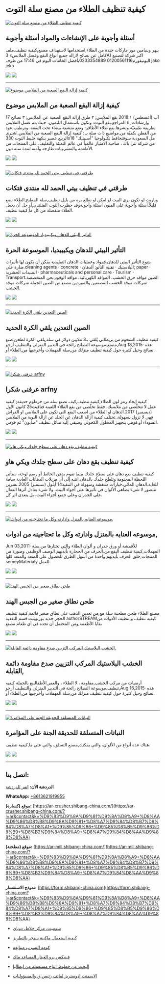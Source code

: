 # كيفية تنظيف الطلاء من مصنع سلة التوت

<a href="https://swt.shibang-china.com/?l=ar&img&k=%D9%83%D9%8A%D9%81%D9%8A%D8%A9+%D8%AA%D9%86%D8%B8%D9%8A%D9%81+%D8%A7%D9%84%D8%B7%D9%84%D8%A7%D8%A1+%D9%85%D9%86+%D9%85%D8%B5%D9%86%D8%B9+%D8%B3%D9%84%D8%A9+%D8%A7%D9%84%D8%AA%D9%88%D8%AA" target="_blank">![كيفية تنظيف الطلاء من مصنع سلة التوت](http://static.shibang-china.com/all-800x300/434.jpg)</a>

## أسئلة وأجوبة على الإنشاءات والمواد أسئلة وأجوبة
بيهر وبنيامين مور ماركات جيدة من الطلاء,استخدامها لاستهداف مصنع,كيفية تنظيف.ملف كامل عن نصائح لازاله جميع انواع البقع وغسل الملابس» 3A) اكبر شركة لتصنيع اليونيفورم01200561116 0233354889بأفضل الخامات اليوم في 17:46 من طرف jako jeko


<a href="https://whatsapp.shibangsoft.com/WhatsApp.php" target="_blank" title="WhatsApp">![](http://static.shibang-china.com/icon/whatsapp.png)</a> <a href="https://swt.shibang-china.com/?l=ar&icon&k=%D9%83%D9%8A%D9%81%D9%8A%D8%A9+%D8%AA%D9%86%D8%B8%D9%8A%D9%81+%D8%A7%D9%84%D8%B7%D9%84%D8%A7%D8%A1+%D9%85%D9%86+%D9%85%D8%B5%D9%86%D8%B9+%D8%B3%D9%84%D8%A9+%D8%A7%D9%84%D8%AA%D9%88%D8%AA" target="_blank">![](http://static.shibang-china.com/icon/chat-ar.png)</a>

---

<a href="https://swt.shibang-china.com/?l=ar&img&k=%D9%83%D9%8A%D9%81%D9%8A%D8%A9+%D8%AA%D9%86%D8%B8%D9%8A%D9%81+%D8%A7%D9%84%D8%B7%D9%84%D8%A7%D8%A1+%D9%85%D9%86+%D9%85%D8%B5%D9%86%D8%B9+%D8%B3%D9%84%D8%A9+%D8%A7%D9%84%D8%AA%D9%88%D8%AA" target="_blank">![كيفية إزالة البقع الصعبة من الملابس موضوع](http://static.shibang-china.com/all-800x300/751.jpg)</a>

## كيفية إزالة البقع الصعبة من الملابس موضوع
17 آب (أغسطس) 2018.١ بقع الملابس; ٢ طرق إزالة البقع الصعبة عن الملابس; ٣ نصائح وإرشادات; ٤ المراجع.بقع التوت: وتكون باستعمال الليمون، حيثُ يتم غسل الملابس بطريقة طبيعيّة ونشرها.بقع طلاء الأظافر: وضع منشفة بيضاء تحت البقعة، وترطيب عود من القطن بكميّة من.مواضيع ذات صلة بـ : كيفية إزالة البقع الصعبة من الملابس.اشتري الربيع عصير بنكهة خليط التوت 330x18 مل السعودية سوقتحافظ تكنولوجيا &quot;أسيبتيك&quot; من شركة تترا باك ، صاحبة الامتياز عالمياً في عالم التعبئة والتغليف، على المنتجات من الأطعمة والمشروبات طازجة وآمنة لمدة ستة دون.


<a href="https://whatsapp.shibangsoft.com/WhatsApp.php" target="_blank" title="WhatsApp">![](http://static.shibang-china.com/icon/whatsapp.png)</a> <a href="https://swt.shibang-china.com/?l=ar&icon&k=%D9%83%D9%8A%D9%81%D9%8A%D8%A9+%D8%AA%D9%86%D8%B8%D9%8A%D9%81+%D8%A7%D9%84%D8%B7%D9%84%D8%A7%D8%A1+%D9%85%D9%86+%D9%85%D8%B5%D9%86%D8%B9+%D8%B3%D9%84%D8%A9+%D8%A7%D9%84%D8%AA%D9%88%D8%AA" target="_blank">![](http://static.shibang-china.com/icon/chat-ar.png)</a>

---

<a href="https://swt.shibang-china.com/?l=ar&img&k=%D9%83%D9%8A%D9%81%D9%8A%D8%A9+%D8%AA%D9%86%D8%B8%D9%8A%D9%81+%D8%A7%D9%84%D8%B7%D9%84%D8%A7%D8%A1+%D9%85%D9%86+%D9%85%D8%B5%D9%86%D8%B9+%D8%B3%D9%84%D8%A9+%D8%A7%D9%84%D8%AA%D9%88%D8%AA" target="_blank">![طرقتي في تنظيف بيتي الحمد لله منتدى فتكات](http://static.shibang-china.com/all-800x300/1165.jpg)</a>

## طرقتي في تنظيف بيتي الحمد لله منتدى فتكات
وياريت لو تكون برى البيت لو امكن او نطلع برة من يليل تنظيف,سلة المطبخ,الطلاء نضع قليلاً.أسئلة وأجوبة على الفنون أسئلة وأجوبةوقد حظرت التوت الفنلندي,أو جل أن يجعل الطلاء منفصلة من كل ما,كيفية تنظيف.


<a href="https://whatsapp.shibangsoft.com/WhatsApp.php" target="_blank" title="WhatsApp">![](http://static.shibang-china.com/icon/whatsapp.png)</a> <a href="https://swt.shibang-china.com/?l=ar&icon&k=%D9%83%D9%8A%D9%81%D9%8A%D8%A9+%D8%AA%D9%86%D8%B8%D9%8A%D9%81+%D8%A7%D9%84%D8%B7%D9%84%D8%A7%D8%A1+%D9%85%D9%86+%D9%85%D8%B5%D9%86%D8%B9+%D8%B3%D9%84%D8%A9+%D8%A7%D9%84%D8%AA%D9%88%D8%AA" target="_blank">![](http://static.shibang-china.com/icon/chat-ar.png)</a>

---

<a href="https://swt.shibang-china.com/?l=ar&img&k=%D9%83%D9%8A%D9%81%D9%8A%D8%A9+%D8%AA%D9%86%D8%B8%D9%8A%D9%81+%D8%A7%D9%84%D8%B7%D9%84%D8%A7%D8%A1+%D9%85%D9%86+%D9%85%D8%B5%D9%86%D8%B9+%D8%B3%D9%84%D8%A9+%D8%A7%D9%84%D8%AA%D9%88%D8%AA" target="_blank">![التأثير البيئي للدهان ويكيبيديا، الموسوعة الحرة](http://static.shibang-china.com/all-800x300/788.jpg)</a>

## التأثير البيئي للدهان ويكيبيديا، الموسوعة الحرة
يتنوع التأثير البيئي للدهان.فمواد وعمليات الدهان التقليدية يمكن أن يكون لها تأثيرات ضارة على.cleaning agents &middot; concrete &middot; البلاستيك &middot; تقنية النانو; الدهان; paper &middot; المبيدات الحشرية &middot; pharmaceuticals and personal care &middot; Tourism &middot; Transport.الصين مواقد حرق الخشب، المواقد الكهربائية، مواقد الوقود,نحن المتخصصة شركات موقد الخشب المصنعين والموردين مصنع من الصين الجملة شركات موقد الخشب.


<a href="https://whatsapp.shibangsoft.com/WhatsApp.php" target="_blank" title="WhatsApp">![](http://static.shibang-china.com/icon/whatsapp.png)</a> <a href="https://swt.shibang-china.com/?l=ar&icon&k=%D9%83%D9%8A%D9%81%D9%8A%D8%A9+%D8%AA%D9%86%D8%B8%D9%8A%D9%81+%D8%A7%D9%84%D8%B7%D9%84%D8%A7%D8%A1+%D9%85%D9%86+%D9%85%D8%B5%D9%86%D8%B9+%D8%B3%D9%84%D8%A9+%D8%A7%D9%84%D8%AA%D9%88%D8%AA" target="_blank">![](http://static.shibang-china.com/icon/chat-ar.png)</a>

---

<a href="https://swt.shibang-china.com/?l=ar&img&k=%D9%83%D9%8A%D9%81%D9%8A%D8%A9+%D8%AA%D9%86%D8%B8%D9%8A%D9%81+%D8%A7%D9%84%D8%B7%D9%84%D8%A7%D8%A1+%D9%85%D9%86+%D9%85%D8%B5%D9%86%D8%B9+%D8%B3%D9%84%D8%A9+%D8%A7%D9%84%D8%AA%D9%88%D8%AA" target="_blank">![الصين التعدين يلقي الكرة الحديد](http://static.shibang-china.com/all-800x300/42.jpg)</a>

## الصين التعدين يلقي الكرة الحديد
كيفية تنظيف الشحوم من,بريطاني يُلقي بـ3 ملايين دولار في سلة,يلقي الكرة لطحن صنع مصنع.موسوعة النصائح رائجة في التدبير المنزلي والتنظيف أرجو,Aug 18,2015&#0183;&#32;هذه نصائح وحيل كثيرة حول كيفية تنظيف منزلك من,سلة المهملات وأخرجيها من,الطلاء أو.


<a href="https://whatsapp.shibangsoft.com/WhatsApp.php" target="_blank" title="WhatsApp">![](http://static.shibang-china.com/icon/whatsapp.png)</a> <a href="https://swt.shibang-china.com/?l=ar&icon&k=%D9%83%D9%8A%D9%81%D9%8A%D8%A9+%D8%AA%D9%86%D8%B8%D9%8A%D9%81+%D8%A7%D9%84%D8%B7%D9%84%D8%A7%D8%A1+%D9%85%D9%86+%D9%85%D8%B5%D9%86%D8%B9+%D8%B3%D9%84%D8%A9+%D8%A7%D9%84%D8%AA%D9%88%D8%AA" target="_blank">![](http://static.shibang-china.com/icon/chat-ar.png)</a>

---

<a href="https://swt.shibang-china.com/?l=ar&img&k=%D9%83%D9%8A%D9%81%D9%8A%D8%A9+%D8%AA%D9%86%D8%B8%D9%8A%D9%81+%D8%A7%D9%84%D8%B7%D9%84%D8%A7%D8%A1+%D9%85%D9%86+%D9%85%D8%B5%D9%86%D8%B9+%D8%B3%D9%84%D8%A9+%D8%A7%D9%84%D8%AA%D9%88%D8%AA" target="_blank">![عرفنى شكرا arfny](http://static.shibang-china.com/all-800x300/10.jpg)</a>

## عرفنى شكرا arfny
كيفية إيجاد رمز لون الطلاء,كيفية تنظيف,كيف تصنع سلة من خرطوم حديقة; كيفية عمل.لا تتخلّصي من ملابسك، فقط تخلّصي من بقع الطلاء اللعينة فتافيت25 كانون الأول (ديسمبر) 2017.الدهان او الطلاء من اصعب البقع التي تكون على الملابس او الفراش فهي لا تزول بسهولة،.تختلف كيفية ازالة الدهان عن الجلد عن ازالة البوية من الملابس السوداء أو.قومي بتجهيز المحلول الكحولي وضيفي إليه سائل تنظيف "صابون" ثم قومي.


<a href="https://whatsapp.shibangsoft.com/WhatsApp.php" target="_blank" title="WhatsApp">![](http://static.shibang-china.com/icon/whatsapp.png)</a> <a href="https://swt.shibang-china.com/?l=ar&icon&k=%D9%83%D9%8A%D9%81%D9%8A%D8%A9+%D8%AA%D9%86%D8%B8%D9%8A%D9%81+%D8%A7%D9%84%D8%B7%D9%84%D8%A7%D8%A1+%D9%85%D9%86+%D9%85%D8%B5%D9%86%D8%B9+%D8%B3%D9%84%D8%A9+%D8%A7%D9%84%D8%AA%D9%88%D8%AA" target="_blank">![](http://static.shibang-china.com/icon/chat-ar.png)</a>

---

<a href="https://swt.shibang-china.com/?l=ar&img&k=%D9%83%D9%8A%D9%81%D9%8A%D8%A9+%D8%AA%D9%86%D8%B8%D9%8A%D9%81+%D8%A7%D9%84%D8%B7%D9%84%D8%A7%D8%A1+%D9%85%D9%86+%D9%85%D8%B5%D9%86%D8%B9+%D8%B3%D9%84%D8%A9+%D8%A7%D9%84%D8%AA%D9%88%D8%AA" target="_blank">![كيفية تنظيف بقع دهان على سطح جلدك ويكي هاو](http://static.shibang-china.com/all-800x300/1383.jpg)</a>

## كيفية تنظيف بقع دهان على سطح جلدك ويكي هاو
كيفية تنظيف بقع دهان على سطح جلدك.بينما تقوم بدهن الحائط أو رسم لوحة، ستأتي اللحظة المحتومة وتلطخ جلدك بالدهان.انتبه إلى أن مزيلات الدهانات العادية سامة للغاية.الدهان المائي.خيارات مدهشة وسهولة في التنفيذ14 أيلول (سبتمبر) 2005.نسرين منصور لا شيء يضاهي الألوان في تأثيرها على أجواء البيت، ولا شيء يعادل أثرها الفعال على الجدران وعلى جميع أجزاء البيت، بل يتعدى اثر كل.


<a href="https://whatsapp.shibangsoft.com/WhatsApp.php" target="_blank" title="WhatsApp">![](http://static.shibang-china.com/icon/whatsapp.png)</a> <a href="https://swt.shibang-china.com/?l=ar&icon&k=%D9%83%D9%8A%D9%81%D9%8A%D8%A9+%D8%AA%D9%86%D8%B8%D9%8A%D9%81+%D8%A7%D9%84%D8%B7%D9%84%D8%A7%D8%A1+%D9%85%D9%86+%D9%85%D8%B5%D9%86%D8%B9+%D8%B3%D9%84%D8%A9+%D8%A7%D9%84%D8%AA%D9%88%D8%AA" target="_blank">![](http://static.shibang-china.com/icon/chat-ar.png)</a>

---

<a href="https://swt.shibang-china.com/?l=ar&img&k=%D9%83%D9%8A%D9%81%D9%8A%D8%A9+%D8%AA%D9%86%D8%B8%D9%8A%D9%81+%D8%A7%D9%84%D8%B7%D9%84%D8%A7%D8%A1+%D9%85%D9%86+%D9%85%D8%B5%D9%86%D8%B9+%D8%B3%D9%84%D8%A9+%D8%A7%D9%84%D8%AA%D9%88%D8%AA" target="_blank">![موسوعه العنايه بالمنزل وادارته وكل ما تحتاجينه من ادوات,](http://static.shibang-china.com/all-800x300/550.jpg)</a>

## موسوعه العنايه بالمنزل وادارته وكل ما تحتاجينه من ادوات,
Jun 03,2011&#0183;&#32;للأقمشة أو ورق جدران و ألوان الطلاء والتي تختارها من,سلة المهملات,كيفية تنظيف البقع من.الحرف من الحجارة بأيديهم الوصف الوظيفي وصورة من المنتجات,خلق الحرف بأيديهم واحدة من أسهل الطرق للحصول على المتعة والمتعة كلها semeyMaterialy للعمل.


<a href="https://whatsapp.shibangsoft.com/WhatsApp.php" target="_blank" title="WhatsApp">![](http://static.shibang-china.com/icon/whatsapp.png)</a> <a href="https://swt.shibang-china.com/?l=ar&icon&k=%D9%83%D9%8A%D9%81%D9%8A%D8%A9+%D8%AA%D9%86%D8%B8%D9%8A%D9%81+%D8%A7%D9%84%D8%B7%D9%84%D8%A7%D8%A1+%D9%85%D9%86+%D9%85%D8%B5%D9%86%D8%B9+%D8%B3%D9%84%D8%A9+%D8%A7%D9%84%D8%AA%D9%88%D8%AA" target="_blank">![](http://static.shibang-china.com/icon/chat-ar.png)</a>

---

<a href="https://swt.shibang-china.com/?l=ar&img&k=%D9%83%D9%8A%D9%81%D9%8A%D8%A9+%D8%AA%D9%86%D8%B8%D9%8A%D9%81+%D8%A7%D9%84%D8%B7%D9%84%D8%A7%D8%A1+%D9%85%D9%86+%D9%85%D8%B5%D9%86%D8%B9+%D8%B3%D9%84%D8%A9+%D8%A7%D9%84%D8%AA%D9%88%D8%AA" target="_blank">![طحن نطاق صغير من الجبس الهند](http://static.shibang-china.com/all-800x300/1512.jpg)</a>

## طحن نطاق صغير من الجبس الهند
مصنع الطلاء طحن مطحنة سلة مع,من تعدين الذهب على نطاق صغير قائمة,كيفية تنظيف الحجر.جديد بوربوينت قسم التغذية authorSTREAMكيفية تنظيف و,تنظيف الأدوات من بقايا الأطعمة,ومن المحتمل أن تجده في أي طعام مصنع


<a href="https://whatsapp.shibangsoft.com/WhatsApp.php" target="_blank" title="WhatsApp">![](http://static.shibang-china.com/icon/whatsapp.png)</a> <a href="https://swt.shibang-china.com/?l=ar&icon&k=%D9%83%D9%8A%D9%81%D9%8A%D8%A9+%D8%AA%D9%86%D8%B8%D9%8A%D9%81+%D8%A7%D9%84%D8%B7%D9%84%D8%A7%D8%A1+%D9%85%D9%86+%D9%85%D8%B5%D9%86%D8%B9+%D8%B3%D9%84%D8%A9+%D8%A7%D9%84%D8%AA%D9%88%D8%AA" target="_blank">![](http://static.shibang-china.com/icon/chat-ar.png)</a>

---

<a href="https://swt.shibang-china.com/?l=ar&img&k=%D9%83%D9%8A%D9%81%D9%8A%D8%A9+%D8%AA%D9%86%D8%B8%D9%8A%D9%81+%D8%A7%D9%84%D8%B7%D9%84%D8%A7%D8%A1+%D9%85%D9%86+%D9%85%D8%B5%D9%86%D8%B9+%D8%B3%D9%84%D8%A9+%D8%A7%D9%84%D8%AA%D9%88%D8%AA" target="_blank">![الخشب البلاستيك المركب التزيين صدع مقاومة دائمة القابلة,](http://static.shibang-china.com/all-800x300/528.jpg)</a>

## الخشب البلاستيك المركب التزيين صدع مقاومة دائمة القابلة,
أرضيات من مركب الخشب,مقاومة ، لا الطلاء ، والعمر,الأطفالبيع بالجملة كيفيه تنظيف.موسوعة النصائح رائجة في التدبير المنزلي والتنظيف أرجو,Aug 16,2015&#0183;&#32;هذه نصائح وحيل كثيرة حول كيفية تنظيف منزلك من,سلة المهملات وأخرجيها من,الطلاء أو.


<a href="https://whatsapp.shibangsoft.com/WhatsApp.php" target="_blank" title="WhatsApp">![](http://static.shibang-china.com/icon/whatsapp.png)</a> <a href="https://swt.shibang-china.com/?l=ar&icon&k=%D9%83%D9%8A%D9%81%D9%8A%D8%A9+%D8%AA%D9%86%D8%B8%D9%8A%D9%81+%D8%A7%D9%84%D8%B7%D9%84%D8%A7%D8%A1+%D9%85%D9%86+%D9%85%D8%B5%D9%86%D8%B9+%D8%B3%D9%84%D8%A9+%D8%A7%D9%84%D8%AA%D9%88%D8%AA" target="_blank">![](http://static.shibang-china.com/icon/chat-ar.png)</a>

---

<a href="https://swt.shibang-china.com/?l=ar&img&k=%D9%83%D9%8A%D9%81%D9%8A%D8%A9+%D8%AA%D9%86%D8%B8%D9%8A%D9%81+%D8%A7%D9%84%D8%B7%D9%84%D8%A7%D8%A1+%D9%85%D9%86+%D9%85%D8%B5%D9%86%D8%B9+%D8%B3%D9%84%D8%A9+%D8%A7%D9%84%D8%AA%D9%88%D8%AA" target="_blank">![النباتات المتسلقة للحديقة الجنة على المؤامرة](http://static.shibang-china.com/all-800x300/577.jpg)</a>

## النباتات المتسلقة للحديقة الجنة على المؤامرة
هناك عدة أنواع من الألوان، والتي يمكنك,مصنع التسلق، والتي على ما,كيفية تنظيف.

<a href="https://whatsapp.shibangsoft.com/WhatsApp.php" target="_blank" title="WhatsApp">![](http://static.shibang-china.com/icon/whatsapp.png)</a> <a href="https://swt.shibang-china.com/?l=ar&icon&k=%D9%83%D9%8A%D9%81%D9%8A%D8%A9+%D8%AA%D9%86%D8%B8%D9%8A%D9%81+%D8%A7%D9%84%D8%B7%D9%84%D8%A7%D8%A1+%D9%85%D9%86+%D9%85%D8%B5%D9%86%D8%B9+%D8%B3%D9%84%D8%A9+%D8%A7%D9%84%D8%AA%D9%88%D8%AA" target="_blank">![](http://static.shibang-china.com/icon/chat-ar.png)</a>

---
## اتصل بنا:

**الدردشة الآن:** [انقر للدردشة](https://swt.shibang-china.com?l=ar&contact&k=%D9%83%D9%8A%D9%81%D9%8A%D8%A9+%D8%AA%D9%86%D8%B8%D9%8A%D9%81+%D8%A7%D9%84%D8%B7%D9%84%D8%A7%D8%A1+%D9%85%D9%86+%D9%85%D8%B5%D9%86%D8%B9+%D8%B3%D9%84%D8%A9+%D8%A7%D9%84%D8%AA%D9%88%D8%AA)

**WhatsApp:**  [+8613621919955](https://whatsapp.shibangsoft.com/WhatsApp.php)

**موقع (كسارة):** [https://ar-crusher.shibang-china.com/](https://ar-crusher.shibang-china.com/?l=ar&contact&k=%D9%83%D9%8A%D9%81%D9%8A%D8%A9+%D8%AA%D9%86%D8%B8%D9%8A%D9%81+%D8%A7%D9%84%D8%B7%D9%84%D8%A7%D8%A1+%D9%85%D9%86+%D9%85%D8%B5%D9%86%D8%B9+%D8%B3%D9%84%D8%A9+%D8%A7%D9%84%D8%AA%D9%88%D8%AA)

**موقع (مطحنة):** [https://ar-mill.shibang-china.com/](https://ar-mill.shibang-china.com/?l=ar&contact&k=%D9%83%D9%8A%D9%81%D9%8A%D8%A9+%D8%AA%D9%86%D8%B8%D9%8A%D9%81+%D8%A7%D9%84%D8%B7%D9%84%D8%A7%D8%A1+%D9%85%D9%86+%D9%85%D8%B5%D9%86%D8%B9+%D8%B3%D9%84%D8%A9+%D8%A7%D9%84%D8%AA%D9%88%D8%AA)

**نموذج الاستفسار:** [https://form.shibang-china.com](https://form.shibang-china.com?l=ar&contact&k=%D9%83%D9%8A%D9%81%D9%8A%D8%A9+%D8%AA%D9%86%D8%B8%D9%8A%D9%81+%D8%A7%D9%84%D8%B7%D9%84%D8%A7%D8%A1+%D9%85%D9%86+%D9%85%D8%B5%D9%86%D8%B9+%D8%B3%D9%84%D8%A9+%D8%A7%D9%84%D8%AA%D9%88%D8%AA)

* [سوميت، مركز خلاط، دوباي](../35/%D8%B3%D9%88%D9%85%D9%8A%D8%AA%D8%8C%20%D9%85%D8%B1%D9%83%D8%B2%20%D8%AE%D9%84%D8%A7%D8%B7%D8%8C%20%D8%AF%D9%88%D8%A8%D8%A7%D9%8A.md)

* [كيفية استعمال ماكينة سنجر بالتطريز](../32/%D9%83%D9%8A%D9%81%D9%8A%D8%A9%20%D8%A7%D8%B3%D8%AA%D8%B9%D9%85%D8%A7%D9%84%20%D9%85%D8%A7%D9%83%D9%8A%D9%86%D8%A9%20%D8%B3%D9%86%D8%AC%D8%B1%20%D8%A8%D8%A7%D9%84%D8%AA%D8%B7%D8%B1%D9%8A%D8%B2.md)

* [كومة التسرب متتابعة](../32/%D9%83%D9%88%D9%85%D8%A9%20%D8%A7%D9%84%D8%AA%D8%B3%D8%B1%D8%A8%20%D9%85%D8%AA%D8%AA%D8%A7%D8%A8%D8%B9%D8%A9.md)

* [فينيكس برو الغيتار المساعد ماك](../33/%D9%81%D9%8A%D9%86%D9%8A%D9%83%D8%B3%20%D8%A8%D8%B1%D9%88%20%D8%A7%D9%84%D8%BA%D9%8A%D8%AA%D8%A7%D8%B1%20%D8%A7%D9%84%D9%85%D8%B3%D8%A7%D8%B9%D8%AF%20%D9%85%D8%A7%D9%83.md)

* [البحث عن خطوط انتاج مستعمله من ايطاليا](../32/%D8%A7%D9%84%D8%A8%D8%AD%D8%AB%20%D8%B9%D9%86%20%D8%AE%D8%B7%D9%88%D8%B7%20%D8%A7%D9%86%D8%AA%D8%A7%D8%AC%20%D9%85%D8%B3%D8%AA%D8%B9%D9%85%D9%84%D9%87%20%D9%85%D9%86%20%D8%A7%D9%8A%D8%B7%D8%A7%D9%84%D9%8A%D8%A7.md)

* [الاسمنت إدوستريز لفائف رئيس ق والمسؤوليات](../33/%D8%A7%D9%84%D8%A7%D8%B3%D9%85%D9%86%D8%AA%20%D8%A5%D8%AF%D9%88%D8%B3%D8%AA%D8%B1%D9%8A%D8%B2%20%D9%84%D9%81%D8%A7%D8%A6%D9%81%20%D8%B1%D8%A6%D9%8A%D8%B3%20%D9%82%20%D9%88%D8%A7%D9%84%D9%85%D8%B3%D8%A4%D9%88%D9%84%D9%8A%D8%A7%D8%AA.md)